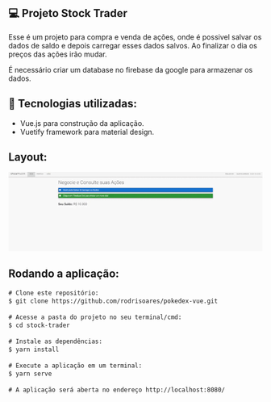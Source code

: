 ## 💻 Projeto Stock Trader

Esse é um projeto para compra e venda de ações, onde é possivel salvar os dados de saldo e depois carregar esses dados salvos. Ao finalizar o dia os preços das ações irão mudar.

É necessário criar um database no firebase da google para armazenar os dados.


## 🚀 Tecnologias utilizadas:
- Vue.js para construção da aplicação.
- Vuetify framework para material design.

## Layout:
<img src="https://github.com/rodrisoares/stock-trader/blob/main/src/assets/gif/stock-trader.gif" />

## Rodando a aplicação:
```
# Clone este repositório:
$ git clone https://github.com/rodrisoares/pokedex-vue.git

# Acesse a pasta do projeto no seu terminal/cmd:
$ cd stock-trader

# Instale as dependências:
$ yarn install

# Execute a aplicação em um terminal:
$ yarn serve

# A aplicação será aberta no endereço http://localhost:8080/
```
